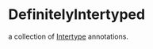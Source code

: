 # DefinitelyIntertyped

a collection of [Intertype](https://github.com/siadat/intertype) annotations.
